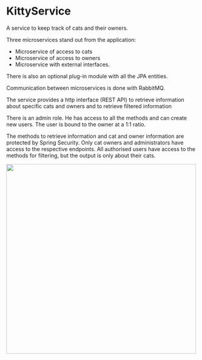 # KittyService


A service to keep track of cats and their owners.


Three microservices stand out from the application:

* Microservice of access to cats
* Microservice of access to owners
* Microservice with external interfaces.

There is also an optional plug-in module with all the JPA entities.

Communication between microservices is done with RabbitMQ.

The service provides a http interface (REST API) to retrieve information about specific cats and owners and to retrieve filtered information

There is an admin role. He has access to all the methods and can create new users. The user is bound to the owner at a 1:1 ratio.

The methods to retrieve information and cat and owner information are protected by Spring Security. Only cat owners and administrators have access to the respective endpoints. All authorised users have access to the methods for filtering, but the output is only about their cats.

<img src="https://user-images.githubusercontent.com/79377488/182382541-2d2c6b4d-125f-456d-b22d-34d1a5652a36.png" width="500">

